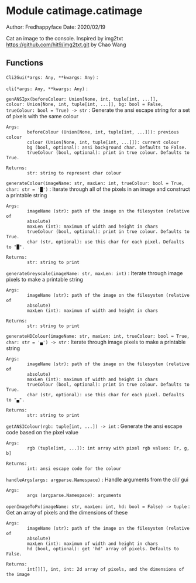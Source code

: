 Module catimage.catimage
========================
Author: Fredhappyface
Date: 2020/02/19

Cat an image to the console. Inspired by img2txt
https://github.com/hit9/img2txt.git by Chao Wang

Functions
---------


`Cli2Gui(*args: Any, **kwargs: Any)`
:


`cli(*args: Any, **kwargs: Any)`
:


`genANSIpx(beforeColour: Union[None, int, tuple[int, ...]], colour: Union[None, int, tuple[int, ...]], bg: bool = False, trueColour: bool = True) ‑> str`
:   Generate the ansi escape string for a set of pixels with the same
    colour

    Args:
            beforeColour (Union[None, int, tuple[int, ...]]): previous colour
            colour (Union[None, int, tuple[int, ...]]): current colour
            bg (bool, optional): ansi background char. Defaults to False.
            trueColour (bool, optional): print in true colour. Defaults to True.

    Returns:
            str: string to represent char colour


`generateColour(imageName: str, maxLen: int, trueColour: bool = True, char: str = '█')`
:   Iterate through all of the pixels in an image and construct a printable
    string

    Args:
            imageName (str): path of the image on the filesystem (relative of
            absolute)
            maxLen (int): maximum of width and height in chars
            trueColour (bool, optional): print in true colour. Defaults to True.
            char (str, optional): use this char for each pixel. Defaults to "█".

    Returns:
            str: string to print


`generateGreyscale(imageName: str, maxLen: int)`
:   Iterate through image pixels to make a printable string

    Args:
            imageName (str): path of the image on the filesystem (relative of
            absolute)
            maxLen (int): maximum of width and height in chars

    Returns:
            str: string to print


`generateHDColour(imageName: str, maxLen: int, trueColour: bool = True, char: str = '▄') ‑> str`
:   Iterate through image pixels to make a printable string

    Args:
            imageName (str): path of the image on the filesystem (relative of
            absolute)
            maxLen (int): maximum of width and height in chars
            trueColour (bool, optional): print in true colour. Defaults to True.
            char (str, optional): use this char for each pixel. Defaults to "▄".

    Returns:
            str: string to print


`getANSIColour(rgb: tuple[int, ...]) ‑> int`
:   Generate the ansi escape code based on the pixel value

    Args:
            rgb (tuple[int, ...]): int array with pixel rgb values: [r, g, b]

    Returns:
            int: ansi escape code for the colour


`handleArgs(args: argparse.Namespace)`
:   Handle arguments from the cli/ gui

    Args:
            args (argparse.Namespace): arguments


`openImageToPx(imageName: str, maxLen: int, hd: bool = False) ‑> tuple`
:   Get an array of pixels and the dimensions of these

    Args:
            imageName (str): path of the image on the filesystem (relative of
            absolute)
            maxLen (int): maximum of width and height in chars
            hd (bool, optional): get 'hd' array of pixels. Defaults to False.

    Returns:
            int[][], int, int: 2d array of pixels, and the dimensions of the image

